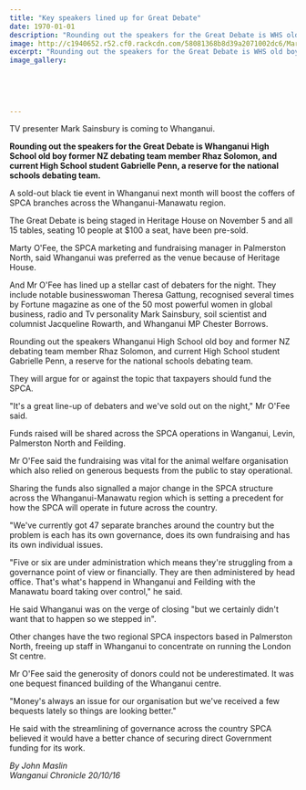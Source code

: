 ```yaml
---
title: "Key speakers lined up for Great Debate"
date: 1970-01-01
description: "Rounding out the speakers for the Great Debate is WHS old boy former NZ debating team member Rhaz Solomon & current High School student Gabrielle Penn, a reserve for the national schools debating team"
image: http://c1940652.r52.cf0.rackcdn.com/58081368b8d39a2071002dc6/Mark-Sainsbury-guest-speaker-Great-Debate-Chron-20-Oct-2016.jpg
excerpt: "Rounding out the speakers for the Great Debate is WHS old boy former NZ debating team member Rhaz Solomon & current High School student Gabrielle Penn, a reserve for the national schools debating team"
image_gallery:
    
    
    
    
    
---
```


<p>TV presenter Mark Sainsbury is coming to Whanganui.</p>
<p><strong>Rounding out the speakers for the Great Debate is Whanganui High School old boy former NZ debating team member Rhaz Solomon, and current High School student Gabrielle Penn, a reserve for the national schools debating team.</strong></p>
<p>A sold-out black tie event in Whanganui next month will boost the coffers of SPCA branches across the Whanganui-Manawatu region.</p>
<p>The Great Debate is being staged in Heritage House on November 5 and all 15 tables, seating 10 people at $100 a seat, have been pre-sold.</p>
<p>Marty O'Fee, the SPCA marketing and fundraising manager in Palmerston North, said Whanganui was preferred as the venue because of Heritage House.</p>
<p>And Mr O'Fee has lined up a stellar cast of debaters for the night. They include notable businesswoman Theresa Gattung, recognised several times by Fortune magazine as one of the 50 most powerful women in global business, radio and Tv personality Mark Sainsbury, soil scientist and columnist Jacqueline Rowarth, and Whanganui MP Chester Borrows.</p>
<p><span>Rounding out the speakers Whanganui High School old boy and former NZ debating team member Rhaz Solomon, and current High School student Gabrielle Penn, a reserve for the national schools debating team.</span></p>
<p>They will argue for or against the topic that taxpayers should fund the SPCA.</p>
<p>"It's a great line-up of debaters and we've sold out on the night," Mr O'Fee said.</p>
<p>Funds raised will be shared across the SPCA operations in Wanganui, Levin, Palmerston North and Feilding.</p>
<p>Mr O'Fee said the fundraising was vital for the animal welfare organisation which also relied on generous bequests from the public to stay operational.</p>
<p>Sharing the funds also signalled a major change in the SPCA structure across the Whanganui-Manawatu region which is setting a precedent for how the SPCA will operate in future across the country.&nbsp;</p>
<p>"We've currently got 47 separate branches around the country but the problem is each has its own governance, does its own fundraising and has its own individual issues.</p>
<p>"Five or six are under administration which means they're struggling from a governance point of view or financially. They are then administered by head office. That's what's happend in Whanganui and Feilding with the Manawatu board taking over control," he said.</p>
<p>He said Whanganui was on the verge of closing "but we certainly didn't want that to happen so we stepped in".</p>
<p>Other changes have the two regional SPCA inspectors based in Palmerston North, freeing up staff in Whanganui to concentrate on running the London St centre.</p>
<p>Mr O'Fee said the generosity of donors could not be underestimated. It was one bequest financed building of the Whanganui centre.</p>
<p>"Money's always an issue for our organisation but we've received a few bequests lately so things are looking better."</p>
<p>He said with the streamlining of governance across the country SPCA believed it would have a better chance of securing direct Government funding for its work.</p>
<p><em>By John Maslin</em><br /><em>Wanganui Chronicle 20/10/16&nbsp;</em></p>

